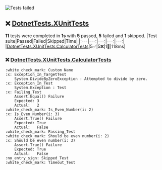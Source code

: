 ![Tests failed](https://img.shields.io/badge/tests-5%20passed%2C%205%20failed%2C%201%20skipped-critical)
## :x: <a id="user-content-r0" href="#r0">DotnetTests.XUnitTests</a>
**11** tests were completed in **1s** with **5** passed, **5** failed and **1** skipped.
|Test suite|Passed|Failed|Skipped|Time|
|:---|---:|---:|---:|---:|
|[DotnetTests.XUnitTests.CalculatorTests](#r0s0)|5:white_check_mark:|5:x:|1:no_entry_sign:|118ms|
### :x: <a id="user-content-r0s0" href="#r0s0">DotnetTests.XUnitTests.CalculatorTests</a>
```
:white_check_mark: Custom Name
:x: Exception_In_TargetTest
	System.DivideByZeroException : Attempted to divide by zero.
:x: Exception_In_Test
	System.Exception : Test
:x: Failing_Test
	Assert.Equal() Failure
	Expected: 3
	Actual:   2
:white_check_mark: Is_Even_Number(i: 2)
:x: Is_Even_Number(i: 3)
	Assert.True() Failure
	Expected: True
	Actual:   False
:white_check_mark: Passing_Test
:white_check_mark: Should be even number(i: 2)
:x: Should be even number(i: 3)
	Assert.True() Failure
	Expected: True
	Actual:   False
:no_entry_sign: Skipped_Test
:white_check_mark: Timeout_Test
```